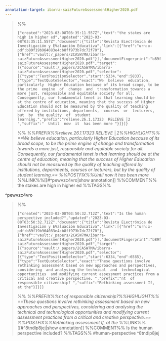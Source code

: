 ```yaml
---
annotation-target: ibarra-saizFutureAssessmentHigher2020.pdf
---
```


>%%
>```annotation-json
>{"created":"2023-03-08T03:35:11.557Z","text":"the stakes are high in higher ed","updated":"2023-03-08T03:35:11.557Z","document":{"title":"Revista ELectrónica de Investigación y EValuación Educativa","link":[{"href":"urn:x-pdf:b89f19b964083e4cb8ff973b7dc72f70"},{"href":"vault:/_papers/2CA5W7MA/ibarra-saizFutureAssessmentHigher2020.pdf"}],"documentFingerprint":"b89f19b964083e4cb8ff973b7dc72f70"},"uri":"vault:/_papers/2CA5W7MA/ibarra-saizFutureAssessmentHigher2020.pdf","target":[{"source":"vault:/_papers/2CA5W7MA/ibarra-saizFutureAssessmentHigher2020.pdf","selector":[{"type":"TextPositionSelector","start":5334,"end":5833},{"type":"TextQuoteSelector","exact":"We  believe  education,  particularly  Higher Education because of its broad scope, to be the prime  engine  of  change  and  transformation towards a more just, responsible and equitable society for all. Consequently, our fundamental tenet is that learning should be at the centre of education, meaning that the success of Higher Education should not be measured by the quality of teaching offered by institutions, departments,  courses  or  lecturers,  but  by  the quality  of  student  learning.","prefix":"relieve.26.1.17323  RELIEVE │2  ","suffix":"  Until  now  it  has been more "}]}]}
>```
>%%
>*%%PREFIX%%relieve.26.1.17323  RELIEVE │2%%HIGHLIGHT%% ==We  believe  education,  particularly  Higher Education because of its broad scope, to be the prime  engine  of  change  and  transformation towards a more just, responsible and equitable society for all. Consequently, our fundamental tenet is that learning should be at the centre of education, meaning that the success of Higher Education should not be measured by the quality of teaching offered by institutions, departments,  courses  or  lecturers,  but  by  the quality  of  student  learning.== %%POSTFIX%%Until  now  it  has been more*
>%%LINK%%[[#^pewvzc4vro|show annotation]]
>%%COMMENT%%
>the stakes are high in higher ed
>%%TAGS%%
>
^pewvzc4vro


>%%
>```annotation-json
>{"created":"2023-03-08T03:50:32.712Z","text":"Is the human perspective included?","updated":"2023-03-08T03:50:32.712Z","document":{"title":"Revista ELectrónica de Investigación y EValuación Educativa","link":[{"href":"urn:x-pdf:b89f19b964083e4cb8ff973b7dc72f70"},{"href":"vault:/_papers/2CA5W7MA/ibarra-saizFutureAssessmentHigher2020.pdf"}],"documentFingerprint":"b89f19b964083e4cb8ff973b7dc72f70"},"uri":"vault:/_papers/2CA5W7MA/ibarra-saizFutureAssessmentHigher2020.pdf","target":[{"source":"vault:/_papers/2CA5W7MA/ibarra-saizFutureAssessmentHigher2020.pdf","selector":[{"type":"TextPositionSelector","start":6334,"end":6585},{"type":"TextQuoteSelector","exact":"These questions involve rethinking assessment based on new approaches and perspectives,  considering  and analysing the technical  and  technological  opportunities  and modifying current assessment practices from a critical and creative perspective. ","prefix":"nt  of responsible citizenship? ","suffix":"Rethinking assessment If, at the"}]}]}
>```
>%%
>*%%PREFIX%%nt  of responsible citizenship?%%HIGHLIGHT%% ==These questions involve rethinking assessment based on new approaches and perspectives,  considering  and analysing the technical  and  technological  opportunities  and modifying current assessment practices from a critical and creative perspective.== %%POSTFIX%%Rethinking assessment If, at the*
>%%LINK%%[[#^8tndlp8jej|show annotation]]
>%%COMMENT%%
>Is the human perspective included?
>%%TAGS%%
>#human-perspective
^8tndlp8jej
